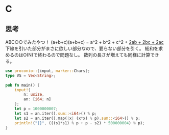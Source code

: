 # C
## 思考
ABC○○でみたやつ！
(a+b+c)(a+b+c) = a^2 + b^2 + c^2 + <u>2ab + 2bc + 2ac</u>
下線を引いた部分がまさに欲しい部分なので、要らない部分を引く。
総和を求めるのはO(N)で終わるので問題なし。
数列の長さが増えても同様に計算できる。
```rust
use proconio::{input, marker::Chars};
type VS = Vec<String>;
 
pub fn main() {
    input!{
        n: usize,
        an: [i64; n]
    };
    let p = 1000000007;
    let s1 = an.iter().sum::<i64>() % p;
    let s2 = an.iter().map(|x| (x*x) % p).sum::<i64>() % p;
    println!("{}", (((s1*s1) % p + p - s2) * 500000004) % p);
}
```